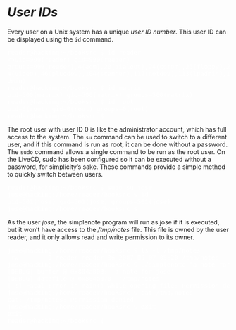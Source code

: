 # *__User IDs__*

Every user on a Unix system has a unique _user ID number_. This user ID can
be displayed using the `id` command.

<pre style="color: white;">
reader@hacking:~/booksrc $ id reader
<>uid=999(reader) gid=999(reader)
groups=999(reader),4(adm),20(dialout),24(cdrom),25(floppy),29(audio),30(dip),4
4(video),46(plugdev),104(scanner),112(netdev),113(lpadmin),115(powerdev),117(a
dmin)
reader@hacking:~/booksrc $ id matrix
uid=500(matrix) gid=500(matrix) groups=500(matrix)
reader@hacking:~/booksrc $ id root
uid=0(root) gid=0(root) groups=0(root)
reader@hacking:~/booksrc $
</pre>

The root user with user ID 0 is like the administrator account, which has full access to the system. The `su` command can be used to switch to a different user, and if this command is run as root, it can be done without a password. The `sudo` command allows a single command to be run as the root user. On the LiveCD, sudo has been configured so it can be executed without a password, for simplicity’s sake. These commands provide a simple method to quickly switch between users.

<pre style="color: white;">
reader@hacking:~/booksrc $ sudo su jose
jose@hacking:/home/reader/booksrc $ id
uid=501(jose) gid=501(jose) groups=501(jose)
jose@hacking:/home/reader/booksrc $
</pre>

As the user _jose_, the simplenote program will run as jose if it is executed, but it won’t have access to the _/tmp/notes_ file. This file is owned by the user reader, and it only allows read and write permission to its owner.

<pre style="color: white;">
jose@hacking:/home/reader/booksrc $ ls -l /tmp/notes
-rw------- 1 reader reader 36 2007-09-07 05:20 /tmp/notes
jose@hacking:/home/reader/booksrc $ ./simplenote "a note for jose"
[DEBUG] buffer @ 0x804a008: 'a note for jose'
[DEBUG] datafile @ 0x804a070: '/tmp/notes'
[!!] Fatal Error in main() while opening file: Permission denied
jose@hacking:/home/reader/booksrc $ cat /tmp/notes
cat: /tmp/notes: Permission denied
jose@hacking:/home/reader/booksrc $ exit
exit
reader@hacking:~/booksrc $
</pre>

